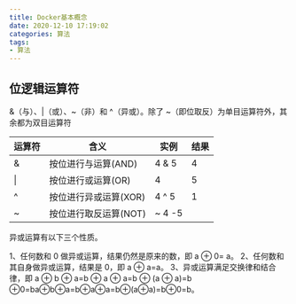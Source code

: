```yaml
---
title: Docker基本概念
date: 2020-12-10 17:19:02
categories: 算法
tags: 
- 算法
---
```


## 位逻辑运算符

&（与）、|（或）、~（非）和 ^（异或）。除了 ~（即位取反）为单目运算符外，其余都为双目运算符

| 运算符  | 含义	              | 实例	     | 结果  |
| ----   | ----               | ----     | ---- |
| &      |按位进行与运算(AND)    |	4 & 5    |	4   |
| &#124; |按位进行或运算(OR)     |	4 | 5	 |5     |
|^       |按位进行异或运算(XOR)  |	4 ^ 5    |	1   |
|~	     |按位进行取反运算(NOT)  |	~ 4	-5   |      |


异或运算有以下三个性质。

1、任何数和 0 做异或运算，结果仍然是原来的数，即 a ⊕ 0= a。
2、任何数和其自身做异或运算，结果是 0，即 a ⊕ a=a。
3、异或运算满足交换律和结合律，即 a ⊕ b ⊕ a=b ⊕ a ⊕ a=b ⊕ (a ⊕ a)=b ⊕0=ba⊕b⊕a=b⊕a⊕a=b⊕(a⊕a)=b⊕0=b。



